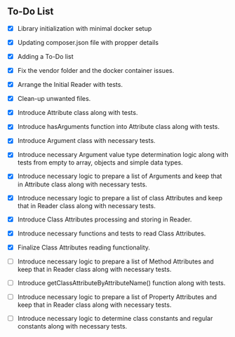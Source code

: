 ## To-Do List

- [x] Library initialization with minimal docker setup
- [x] Updating composer.json file with propper details
- [x] Adding a To-Do list
- [x] Fix the vendor folder and the docker container issues.
- [X] Arrange the Initial Reader with tests.
- [X] Clean-up unwanted files.
- [x] Introduce Attribute class along with tests.
- [x] Introduce hasArguments function into Attribute class along with tests.
- [x] Introduce Argument class with necessary tests.
- [x] Introduce necessary Argument value type determination logic along with tests from empty to array, objects and simple data types.
- [x] Introduce necessary logic to prepare a list of Arguments and keep that in Attribute class along with necessary tests.
- [x] Introduce necessary logic to prepare a list of class Attributes and keep that in Reader class along with necessary tests.
- [x] Introduce Class Attributes processing and storing in Reader.
- [x] Introduce necessary functions and tests to read Class Attributes.
- [x] Finalize Class Attributes reading functionality.
- [ ] Introduce necessary logic to prepare a list of Method Attributes and keep that in Reader class along with necessary tests.
- [ ] Introduce getClassAttributeByAttributeName() function along with tests.
- [ ] Introduce necessary logic to prepare a list of Property Attributes and keep that in Reader class along with necessary tests.


- [ ] Introduce necessary logic to determine class constants and regular constants along with necessary tests.